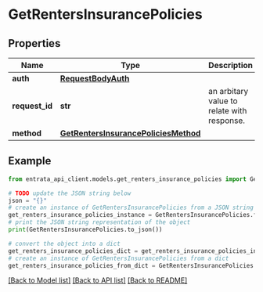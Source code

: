 # GetRentersInsurancePolicies


## Properties

Name | Type | Description | Notes
------------ | ------------- | ------------- | -------------
**auth** | [**RequestBodyAuth**](RequestBodyAuth.md) |  | 
**request_id** | **str** | an arbitary value to relate with response. | [optional] 
**method** | [**GetRentersInsurancePoliciesMethod**](GetRentersInsurancePoliciesMethod.md) |  | 

## Example

```python
from entrata_api_client.models.get_renters_insurance_policies import GetRentersInsurancePolicies

# TODO update the JSON string below
json = "{}"
# create an instance of GetRentersInsurancePolicies from a JSON string
get_renters_insurance_policies_instance = GetRentersInsurancePolicies.from_json(json)
# print the JSON string representation of the object
print(GetRentersInsurancePolicies.to_json())

# convert the object into a dict
get_renters_insurance_policies_dict = get_renters_insurance_policies_instance.to_dict()
# create an instance of GetRentersInsurancePolicies from a dict
get_renters_insurance_policies_from_dict = GetRentersInsurancePolicies.from_dict(get_renters_insurance_policies_dict)
```
[[Back to Model list]](../README.md#documentation-for-models) [[Back to API list]](../README.md#documentation-for-api-endpoints) [[Back to README]](../README.md)


